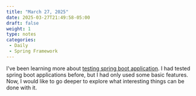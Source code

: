 ```yaml
---
title: "March 27, 2025"
date: 2025-03-27T21:49:58-05:00
draft: false
weight: 1
type: notes
categories:
 - Daily
 - Spring Framework
---
```


I've been learning more about [testing spring boot application](https://docs.spring.io/spring-boot/reference/testing/spring-boot-applications.html). I had tested spring boot applications before, but I had only used some basic features. Now, I would like to go deeper to explore what interesting things can be done with it.